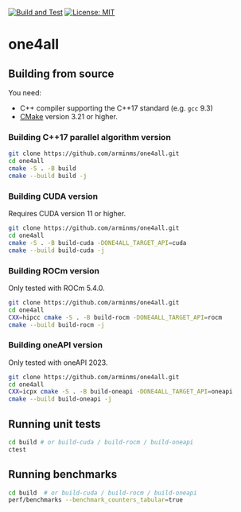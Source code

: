 [![Build and Test](https://github.com/arminms/one4all/actions/workflows/cmake.yml/badge.svg)](https://github.com/arminms/one4all/actions/workflows/cmake.yml)
[![License: MIT](https://img.shields.io/badge/License-MIT-yellow.svg)](https://opensource.org/licenses/MIT)
# one4all
<!-- A framework to streamline developing for CUDA, ROCm and oneAPI at the same time. -->
## Building from source
You need:
- C++ compiler supporting the C++17 standard (e.g. `gcc` 9.3)
- [CMake](https://cmake.org/) version 3.21 or higher.


### Building C++17 parallel algorithm version
```bash
git clone https://github.com/arminms/one4all.git
cd one4all
cmake -S . -B build
cmake --build build -j
```
### Building CUDA version
Requires CUDA version 11 or higher.
```bash
git clone https://github.com/arminms/one4all.git
cd one4all
cmake -S . -B build-cuda -DONE4ALL_TARGET_API=cuda
cmake --build build-cuda -j
```
### Building ROCm version
Only tested with ROCm 5.4.0.
```bash
git clone https://github.com/arminms/one4all.git
cd one4all
CXX=hipcc cmake -S . -B build-rocm -DONE4ALL_TARGET_API=rocm
cmake --build build-rocm -j
```
### Building oneAPI version
Only tested with oneAPI 2023.
```bash
git clone https://github.com/arminms/one4all.git
cd one4all
CXX=icpx cmake -S . -B build-oneapi -DONE4ALL_TARGET_API=oneapi
cmake --build build-oneapi -j
```
## Running unit tests
```bash
cd build # or build-cuda / build-rocm / build-oneapi
ctest
```
## Running benchmarks
```bash
cd build  # or build-cuda / build-rocm / build-oneapi
perf/benchmarks --benchmark_counters_tabular=true
```

<!-- wget -qO- "https://cmake.org/files/v3.26/cmake-3.26.0-rc4-linux-x86_64.tar.gz" | tar --strip-components=1 -xz -C ~/.local
```
## Install oneAPI
```
ln -s ${PWD}/opt ~/opt
wget https://registrationcenter-download.intel.com/akdlm/irc_nas/19079/l_BaseKit_p_2023.0.0.25537_offline.sh
wget https://registrationcenter-download.intel.com/akdlm/irc_nas/19084/l_HPCKit_p_2023.0.0.25400_offline.sh
module load intel-opencl
sh ./l_BaseKit_p_2023.0.0.25537_offline.sh -a -c
sh ./l_HPCKit_p_2023.0.0.25400_offline.sh -a -c
sh oneapi-for-nvidia-gpus-2023.0.0-linux.sh --install-dir ~/opt/intel/oneapi
sh oneapi-for-amd-gpus-2023.0.0-linux.sh --install-dir ~/opt/intel/oneapi
patchelf --set-rpath /cvmfs/soft.computecanada.ca/easybuild/software/2020/Core/gcccore/9.3.0/lib64:/cvmfs/soft.computecanada.ca/gentoo/2020/lib64 /project/6004016/asobhani/opt/intel/oneapi/compiler/2023.0.0/linux/bin/sycl-ls
```

https://codeplay.com/portal/blogs/2022/12/16/bringing-nvidia-and-amd-support-to-oneapi.html

https://developer.codeplay.com/products/oneapi/nvidia/home/
https://developer.codeplay.com/products/oneapi/nvidia/2023.0.0/guides/get-started-guide-nvidia

https://developer.codeplay.com/products/oneapi/amd/home/
https://developer.codeplay.com/products/oneapi/amd/2023.0.0/guides/get-started-guide-amd.html

## Build on gra1339
```
CXX=/opt/rocm-5.4.0/bin/hipcc cmake -S . -B build -DTBB_INCLUDE_DIR=~/.local/include -DTBB_LIBRARY=~/.local/lib
```

```
. /opt/intel/oneapi/setvars.sh --force --include-intel-llvm
. ~/intel/oneapi/setvars.sh --include-intel-llvm
strings /usr/lib/x86_64-linux-gnu/libstdc++.so.6 | grep GLIBCXX
```
 -->